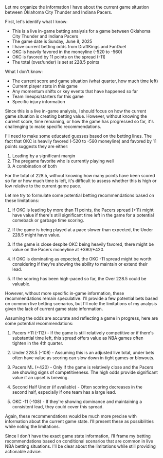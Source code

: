 Let me organize the information I have about the current game situation between Oklahoma City Thunder and Indiana Pacers.

First, let's identify what I know:
- This is a live in-game betting analysis for a game between Oklahoma City Thunder and Indiana Pacers
- The game date is Sunday, June 8, 2025
- I have current betting odds from DraftKings and FanDuel
- OKC is heavily favored in the moneyline (-520 to -560)
- OKC is favored by 11 points on the spread (-11)
- The total (over/under) is set at 228.5 points

What I don't know:
- The current score and game situation (what quarter, how much time left)
- Current player stats in this game
- Any momentum shifts or key events that have happened so far
- Team lineups/starters for this game
- Specific injury information

Since this is a live in-game analysis, I should focus on how the current game situation is creating betting value. However, without knowing the current score, time remaining, or how the game has progressed so far, it's challenging to make specific recommendations.

I'll need to make some educated guesses based on the betting lines. The fact that OKC is heavily favored (-520 to -560 moneyline) and favored by 11 points suggests they are either:
1. Leading by a significant margin
2. The pregame favorite who is currently playing well
3. A combination of both

For the total of 228.5, without knowing how many points have been scored so far or how much time is left, it's difficult to assess whether this is high or low relative to the current game pace.

Let me try to formulate some potential betting recommendations based on these limitations:

1. If OKC is leading by more than 11 points, the Pacers spread (+11) might have value if there's still significant time left in the game for a potential comeback or garbage time scoring.

2. If the game is being played at a pace slower than expected, the Under 228.5 might have value.

3. If the game is close despite OKC being heavily favored, there might be value on the Pacers moneyline at +390/+420.

4. If OKC is dominating as expected, the OKC -11 spread might be worth considering if they're showing the ability to maintain or extend their lead.

5. If the scoring has been high-paced so far, the Over 228.5 could be valuable.

However, without more specific in-game information, these recommendations remain speculative. I'll provide a few potential bets based on common live betting scenarios, but I'll note the limitations of my analysis given the lack of current game state information.

Assuming the odds are accurate and reflecting a game in progress, here are some potential recommendations:

1. Pacers +11 (-112) - If the game is still relatively competitive or if there's substantial time left, this spread offers value as NBA games often tighten in the 4th quarter.

2. Under 228.5 (-108) - Assuming this is an adjusted live total, under bets often have value as scoring can slow down in tight games or blowouts.

3. Pacers ML (+420) - Only if the game is relatively close and the Pacers are showing signs of competitiveness. The high odds provide significant value if an upset is brewing.

4. Second Half Under (if available) - Often scoring decreases in the second half, especially if one team has a large lead.

5. OKC -11 (-108) - If they're showing dominance and maintaining a consistent lead, they could cover this spread.

Again, these recommendations would be much more precise with information about the current game state. I'll present these as possibilities while noting the limitations.

Since I don't have the exact game state information, I'll frame my betting recommendations based on conditional scenarios that are common in live NBA betting situations. I'll be clear about the limitations while still providing actionable advice.